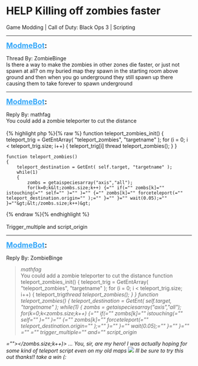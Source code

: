 # HELP Killing off zombies faster
Game Modding | Call of Duty: Black Ops 3 | Scripting

---
<strong style="font-size: 1.4em;"><span style="text-decoration: underline;text-decoration-color: #34a7f9;"><span style="color:#34a7f9;">ModmeBot</span></span>:</strong>

<p>Thread By: ZombieBinge<br />Is there a way to make the zombies in other zones die faster, or just not spawn at all? on my buried map they spawn in the starting room above ground and then when you go underground they still spawn up there causing them to take forever to spawn underground</p>

---
<strong style="font-size: 1.4em;"><span style="text-decoration: underline;text-decoration-color: #34a7f9;"><span style="color:#34a7f9;">ModmeBot</span></span>:</strong>

<p>Reply By: mathfag<br />You could add a zombie teleporter to cut the distance<br /> <br />{% highlight php %}{% raw %}
function teleport_zombies_init()
	{
		teleport_trig = GetEntArray( "teleport_zombies", "targetname" );
		for (i = 0; i &lt; teleport_trig.size; i++)
		{
			teleport_trig[i] thread teleport_zombies();
		}
	}

	function teleport_zombies()
	{
		teleport_destination = GetEnt( self.target, "targetname" );
		while(1)
		{
			zombs = getaispeciesarray("axis","all");
			for(k=0;k&lt;zombs.size;k++) {="" if(="" zombs[k]="" istouching(="" self="" )="" )="" {="" zombs[k]="" forceteleport(="" teleport_destination.origin="" );="" }="" }="" wait(0.05);="" }=""&gt;&lt;/zombs.size;k++)&gt;
{% endraw %}{% endhighlight %}
 <br /> <br />Trigger_multiple and script_origin</p>

---
<strong style="font-size: 1.4em;"><span style="text-decoration: underline;text-decoration-color: #34a7f9;"><span style="color:#34a7f9;">ModmeBot</span></span>:</strong>

<p>Reply By: ZombieBinge<br /><blockquote><em>mathfag</em><br />You could add a zombie teleporter to cut the distance   function teleport_zombies_init() { teleport_trig = GetEntArray( &quot;teleport_zombies&quot;, &quot;targetname&quot; ); for (i = 0; i &lt; teleport_trig.size; i++) { teleport_trig<em>thread teleport_zombies(); } } function teleport_zombies() { teleport_destination = GetEnt( self.target, &quot;targetname&quot; ); while(1) { zombs = getaispeciesarray(&quot;axis&quot;,&quot;all&quot;); for(k=0;k&lt;zombs.size;k++) {=&quot;&quot; if(=&quot;&quot; zombs[k]=&quot;&quot; istouching(=&quot;&quot; self=&quot;&quot; )=&quot;&quot; )=&quot;&quot; {=&quot;&quot; zombs[k]=&quot;&quot; forceteleport(=&quot;&quot; teleport_destination.origin=&quot;&quot; );=&quot;&quot; }=&quot;&quot; }=&quot;&quot; wait(0.05);=&quot;&quot; }=&quot;&quot; }=&quot;&quot;  =&quot;&quot;  =&quot;&quot; trigger_multiple=&quot;&quot; and=&quot;&quot; script_origin</em></blockquote><em>=&quot;&quot;&gt;&lt;/zombs.size;k++)&gt; ... You, sir, are my hero! I was actually hoping for some kind of teleport script even on my old maps <img style="max-width: 500px;" src="http://aviacreations.com/modme/emoticons/tongue.png"> Ill be sure to try this out thanks!! take a win (:</em></p>
